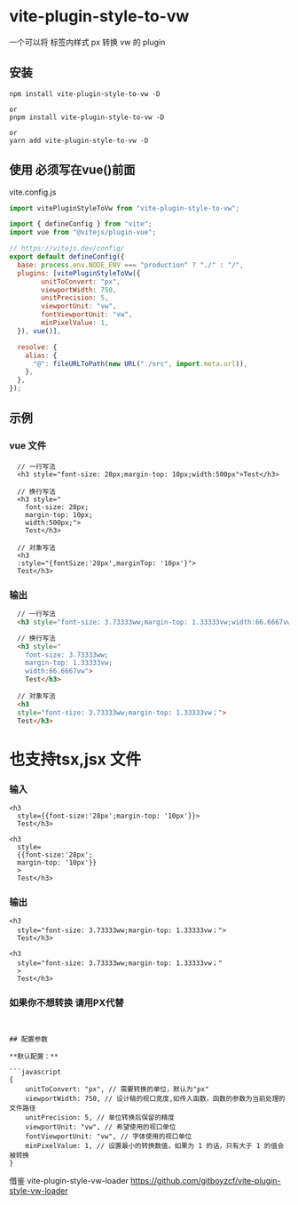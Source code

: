 # vite-plugin-style-to-vw

一个可以将 标签内样式 px 转换 vw 的 plugin


## 安装

```
npm install vite-plugin-style-to-vw -D

or
pnpm install vite-plugin-style-to-vw -D

or
yarn add vite-plugin-style-to-vw -D
```

## 使用 必须写在vue()前面

vite.config.js

```javascript
import vitePluginStyleToVw from "vite-plugin-style-to-vw";

import { defineConfig } from "vite";
import vue from "@vitejs/plugin-vue";

// https://vitejs.dev/config/
export default defineConfig({
  base: process.env.NODE_ENV === "production" ? "./" : "/",
  plugins: [vitePluginStyleToVw({
        unitToConvert: "px",
        viewportWidth: 750,
        unitPrecision: 5,
        viewportUnit: "vw",
        fontViewportUnit: "vw",
        minPixelValue: 1,
  }), vue()],

  resolve: {
    alias: {
      "@": fileURLToPath(new URL("./src", import.meta.url)),
    },
  },
});
```

## 示例

### vue 文件

```
  // 一行写法
  <h3 style="font-size: 28px;margin-top: 10px;width:500px">Test</h3>

  // 换行写法
  <h3 style="
    font-size: 28px;
    margin-top: 10px;
    width:500px;">
    Test</h3>
    
  // 对象写法
  <h3 
  :style="{fontSize:'28px',marginTop: '10px'}">
  Test</h3>
```

### 输出

```html
  // 一行写法
  <h3 style="font-size: 3.73333ww;margin-top: 1.33333vw;width:66.6667vw">Test</h3>

  // 换行写法
  <h3 style="
    font-size: 3.73333ww;
    margin-top: 1.33333vw;
    width:66.6667vw">
    Test</h3>
    
  // 对象写法
  <h3 
  style="font-size: 3.73333ww;margin-top: 1.33333vw；">
  Test</h3>
```

# 也支持tsx,jsx 文件
### 输入
```
<h3 
  style={{font-size:'28px';margin-top: '10px'}}>
  Test</h3>

<h3 
  style=
  {{font-size:'28px';
  margin-top: '10px'}}
  >
  Test</h3>
```

### 输出
```
<h3 
  style="font-size: 3.73333ww;margin-top: 1.33333vw；">
  Test</h3>

<h3 
  style="font-size: 3.73333ww;margin-top: 1.33333vw；"
  >
  Test</h3>
```

### 如果你不想转换 请用PX代替

```


## 配置参数

**默认配置：**

```javascript
{
    unitToConvert: "px", // 需要转换的单位，默认为"px"
    viewportWidth: 750, // 设计稿的视口宽度,如传入函数，函数的参数为当前处理的文件路径
    unitPrecision: 5, // 单位转换后保留的精度
    viewportUnit: "vw", // 希望使用的视口单位
    fontViewportUnit: "vw", // 字体使用的视口单位
    minPixelValue: 1, // 设置最小的转换数值，如果为 1 的话，只有大于 1 的值会被转换
}
```

借鉴 vite-plugin-style-vw-loader
https://github.com/gitboyzcf/vite-plugin-style-vw-loader